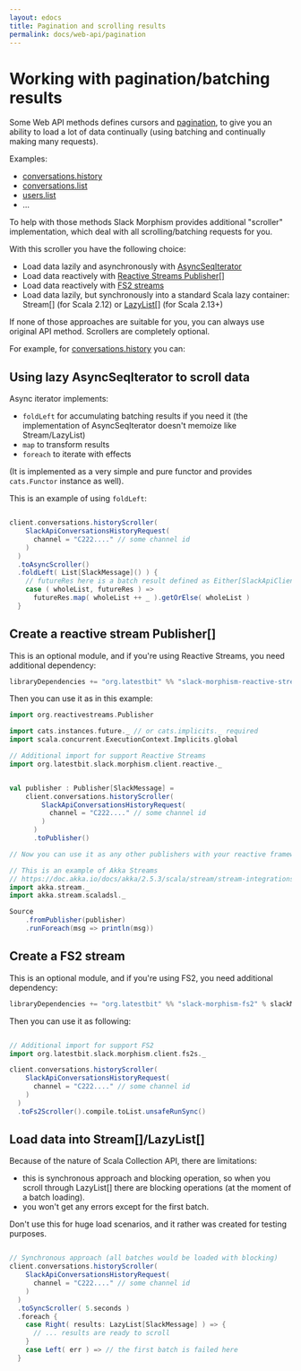 ```yaml
---
layout: edocs
title: Pagination and scrolling results
permalink: docs/web-api/pagination
---
```

# Working with pagination/batching results
Some Web API methods defines cursors and [pagination](https://api.slack.com/docs/pagination), to give you an ability to load a lot of data
continually (using batching and continually making many requests).

Examples:
* [conversations.history](https://api.slack.com/methods/conversations.history)
* [conversations.list](https://api.slack.com/methods/conversations.list)
* [users.list](https://api.slack.com/methods/users.list)
* ...

To help with those methods Slack Morphism provides additional "scroller" implementation, which deal with 
all scrolling/batching requests for you.

With this scroller you have the following choice:

* Load data lazily and asynchronously with [AsyncSeqIterator](/api/org/latestbit/slack/morphism/concurrent/AsyncSeqIterator.html)
* Load data reactively with [Reactive Streams Publisher[]](https://www.reactive-streams.org/reactive-streams-1.0.3-javadoc/org/reactivestreams/Publisher.html) 
* Load data reactively with [FS2 streams](https://fs2.io/)
* Load data lazily, but synchronously into a standard Scala lazy container: Stream[] (for Scala 2.12) or [LazyList[]](https://www.scala-lang.org/api/current/scala/collection/immutable/LazyList.html) (for Scala 2.13+)

If none of those approaches are suitable for you, you can always use original API method. 
Scrollers are completely optional.

For example, for [conversations.history](https://api.slack.com/methods/conversations.history) you can:

## Using lazy AsyncSeqIterator to scroll data

Async iterator implements:
* `foldLeft` for accumulating batching results if you need it (the implementation of AsyncSeqIterator doesn't memoize like Stream/LazyList)
* `map` to transform results
* `foreach` to iterate with effects

(It is implemented as a very simple and pure functor and provides `cats.Functor` instance as well).

This is an example of using `foldLeft`:
```scala

client.conversations.historyScroller(
    SlackApiConversationsHistoryRequest(
      channel = "C222...." // some channel id
    )
  )
  .toAsyncScroller()
  .foldLeft( List[SlackMessage]() ) {
    // futureRes here is a batch result defined as Either[SlackApiClientError, List[SlackMessage]]
    case ( wholeList, futureRes ) =>
      futureRes.map( wholeList ++ _ ).getOrElse( wholeList )     
  }
```

## Create a reactive stream Publisher[]
This is an optional module, and if you're using Reactive Streams, you need additional dependency:

```scala
libraryDependencies += "org.latestbit" %% "slack-morphism-reactive-streams" % slackMorphismVer
```

Then you can use it as in this example:

```scala
import org.reactivestreams.Publisher

import cats.instances.future._ // or cats.implicits._ required
import scala.concurrent.ExecutionContext.Implicits.global

// Additional import for support Reactive Streams
import org.latestbit.slack.morphism.client.reactive._


val publisher : Publisher[SlackMessage] = 
    client.conversations.historyScroller(
        SlackApiConversationsHistoryRequest(
          channel = "C222...." // some channel id
        )
      )
      .toPublisher()

// Now you can use it as any other publishers with your reactive frameworks (like Akka Streams, etc)

// This is an example of Akka Streams
// https://doc.akka.io/docs/akka/2.5.3/scala/stream/stream-integrations.html#integrating-with-reactive-streams
import akka.stream._
import akka.stream.scaladsl._

Source
    .fromPublisher(publisher)
    .runForeach(msg => println(msg))

```

## Create a FS2 stream
This is an optional module, and if you're using FS2, you need additional dependency:

```scala
libraryDependencies += "org.latestbit" %% "slack-morphism-fs2" % slackMorphismVer
```

Then you can use it as following:

```scala

// Additional import for support FS2
import org.latestbit.slack.morphism.client.fs2s._

client.conversations.historyScroller(
    SlackApiConversationsHistoryRequest(
      channel = "C222...." // some channel id
    )
  )
  .toFs2Scroller().compile.toList.unsafeRunSync() 

``` 

## Load data into Stream[]/LazyList[]

Because of the nature of Scala Collection API, there are limitations:

* this is synchronous approach and blocking operation, so when you scroll through LazyList[] there are blocking operations (at the moment of a batch loading).
* you won't get any errors except for the first batch.

Don't use this for huge load scenarios, and it rather was created for testing purposes.

```scala

// Synchronous approach (all batches would be loaded with blocking)
client.conversations.historyScroller(
    SlackApiConversationsHistoryRequest(
      channel = "C222...." // some channel id
    )
  )
  .toSyncScroller( 5.seconds )
  .foreach {
    case Right( results: LazyList[SlackMessage] ) => {
      // ... results are ready to scroll
    }
    case Left( err ) => // the first batch is failed here
  }

```
